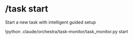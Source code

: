 # /task start

Start a new task with intelligent guided setup

!python .claude/orchestra/task-monitor/task_monitor.py start